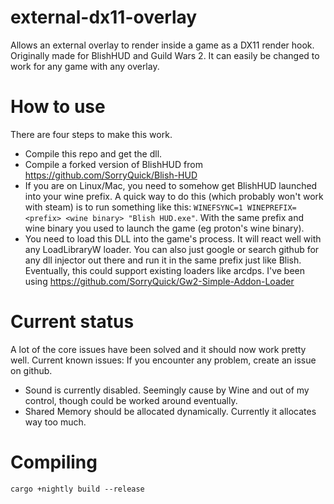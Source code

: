 # external-dx11-overlay
Allows an external overlay to render inside a game as a DX11 render hook. Originally made for BlishHUD and Guild Wars 2.
It can easily be changed to work for any game with any overlay.

# How to use
There are four steps to make this work.

- Compile this repo and get the dll.
- Compile a forked version of BlishHUD from https://github.com/SorryQuick/Blish-HUD
- If you are on Linux/Mac, you need to somehow get BlishHUD launched into your wine prefix. A quick way to do this (which probably won't work with steam) is to run something like this:
  ```WINEFSYNC=1 WINEPREFIX=<prefix> <wine binary> "Blish HUD.exe"```. With the same prefix and wine binary you used to launch the game (eg proton's wine binary).
- You need to load this DLL into the game's process. It will react well with any LoadLibraryW loader. You can also just google or search github for any dll injector out there and run it in the same prefix just like Blish. Eventually, this could support existing loaders like arcdps. I've been using https://github.com/SorryQuick/Gw2-Simple-Addon-Loader

# Current status
A lot of the core issues have been solved and it should now work pretty well. Current known issues:
If you encounter any problem, create an issue on github.

- Sound is currently disabled. Seemingly cause by Wine and out of my control, though could be worked around eventually. 
- Shared Memory should be allocated dynamically. Currently it allocates way too much.

# Compiling
```cargo +nightly build --release```

